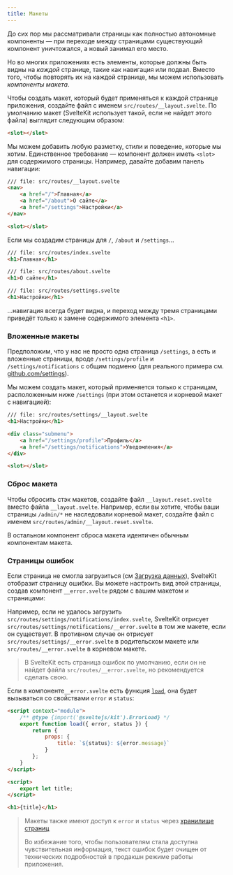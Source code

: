 ```yaml
---
title: Макеты
---
```


До сих пор мы рассматривали страницы как полностью автономные компоненты — при переходе между страницами существующий компонент уничтожался, а новый занимал его место.

Но во многих приложениях есть элементы, которые должны быть видны на _каждой_ странице, такие как навигация или подвал. Вместо того, чтобы повторять их на каждой странице, мы можем использовать _компоненты макета_.

Чтобы создать макет, который будет применяться к каждой странице приложения, создайте файл с именем `src/routes/__layout.svelte`. По умолчанию макет (SvelteKit использует такой, если не найдет этого файла) выглядит следующим образом:

```html
<slot></slot>
```

Мы можем добавить любую разметку, стили и поведение, которые мы хотим. Единственное требование — компонент должен иметь `<slot>` для содержимого страницы.  Например, давайте добавим панель навигации:

```html
/// file: src/routes/__layout.svelte
<nav>
	<a href="/">Главная</a>
	<a href="/about">О сайте</a>
	<a href="/settings">Настройки</a>
</nav>

<slot></slot>
```

Если мы создадим страницы для `/`, `/about` и `/settings`...

```html
/// file: src/routes/index.svelte
<h1>Главная</h1>
```

```html
/// file: src/routes/about.svelte
<h1>О сайте</h1>
```

```html
/// file: src/routes/settings.svelte
<h1>Настройки</h1>
```

...навигация всегда будет видна, и переход между тремя страницами приведёт только к замене содержимого элемента `<h1>`.

### Вложенные макеты

Предположим, что у нас не просто одна страница `/settings`, а есть и вложенные страницы, вроде `/settings/profile` и `/settings/notifications` с общим подменю (для реального примера см. [github.com/settings](https://github.com/settings)).

Мы можем создать макет, который применяется только к страницам, расположенным ниже `/settings` (при этом останется и корневой макет с навигацией):

```html
/// file: src/routes/settings/__layout.svelte
<h1>Настройки</h1>

<div class="submenu">
	<a href="/settings/profile">Профиль</a>
	<a href="/settings/notifications">Уведомления</a>
</div>

<slot></slot>
```

### Сброс макета

Чтобы сбросить стэк макетов, создайте файл `__layout.reset.svelte` вместо файла `__layout.svelte`. Например, если вы хотите, чтобы ваши страницы `/admin/*` не наследовали корневой макет, создайте файл с именем `src/routes/admin/__layout.reset.svelte`.

В остальном компонент сброса макета идентичен обычным компонентам макета.


### Страницы ошибок

Если страница не смогла загрузиться (см [Загрузка данных](#zagruzka-dannyh)), SvelteKit отобразит страницу ошибки. Вы можете настроить вид этой страницы, создав компонент `__error.svelte` рядом с вашим макетом и страницами:

Например, если не удалось загрузить `src/routes/settings/notifications/index.svelte`, SvelteKit отрисует `src/routes/settings/notifications/__error.svelte` в том же макете, если он существует. В противном случае он отрисует `src/routes/settings/__error.svelte` в родительском макете или `src/routes/__error.svelte` в корневом макете.

> В SvelteKit есть страница ошибок по умолчанию, если он не найдет файла `src/routes/__error.svelte`, но рекомендуется сделать свою.

Если в компоненте`__error.svelte` есть функция [`load`](#zagruzka-dannyh), она будет вызываться со свойствами `error` и `status`:

```html
<script context="module">
	/** @type {import('@sveltejs/kit').ErrorLoad} */
	export function load({ error, status }) {
		return {
			props: {
				title: `${status}: ${error.message}`
			}
		};
	}
</script>

<script>
	export let title;
</script>

<h1>{title}</h1>
```

> Макеты также имеют доступ к `error` и `status` через [хранилище страниц](#moduli-$app-stores)
>
> Во избежание того, чтобы пользователям стала доступна чувствительная информация, текст ошибок будет очищен от технических подробностей в продакшн режиме работы приложения.